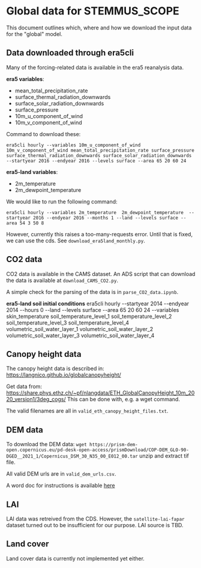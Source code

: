 # Global data for STEMMUS_SCOPE
This document outlines which, where and how we download the input data for the "global"
model.

## Data downloaded through era5cli
Many of the forcing-related data is available in the era5 reanalysis data.

**era5 variables**:
 - mean_total_precipitation_rate
 - surface_thermal_radiation_downwards
 - surface_solar_radiation_downwards
 - surface_pressure
 - 10m_u_component_of_wind
 - 10m_v_component_of_wind

Command to download these:
```
era5cli hourly --variables 10m_u_component_of_wind 10m_v_component_of_wind mean_total_precipitation_rate surface_pressure surface_thermal_radiation_downwards surface_solar_radiation_downwards --startyear 2016 --endyear 2016 --levels surface --area 65 20 60 24
```

**era5-land variables**:
 - 2m_temperature
 - 2m_dewpoint_temperature

We would like to run the following command:
```
era5cli hourly --variables 2m_temperature  2m_dewpoint_temperature  --startyear 2016 --endyear 2016 --months 1 --land --levels surface --area 54 3 50 8
```
However, currently this raises a too-many-requests error. Until that is fixed, we can use
the cds. See `download_era5land_monthly.py`.

## CO2 data
CO2 data is available in the CAMS dataset. An ADS script that can download the data is
 available at `download_CAMS_CO2.py`.

A simple check for the parsing of the data is in `parse_CO2_data.ipynb`.

**era5-land soil initial conditions**
era5cli hourly --startyear 2014 --endyear 2014 --hours 0 --land --levels surface --area 65 20 60 24 --variables skin_temperature soil_temperature_level_1 soil_temperature_level_2 soil_temperature_level_3 soil_temperature_level_4 volumetric_soil_water_layer_1 volumetric_soil_water_layer_2 volumetric_soil_water_layer_3 volumetric_soil_water_layer_4

## Canopy height data
The canopy height data is described in: https://langnico.github.io/globalcanopyheight/

Get data from:
https://share.phys.ethz.ch/~pf/nlangdata/ETH_GlobalCanopyHeight_10m_2020_version1/3deg_cogs/
This can be done with, e.g. a wget command.

The valid filenames are all in `valid_eth_canopy_height_files.txt`.

## DEM data
To download the DEM data:
`wget https://prism-dem-open.copernicus.eu/pd-desk-open-access/prismDownload/COP-DEM_GLO-90-DGED__2021_1/Copernicus_DSM_30_N35_00_E012_00.tar`
unzip and extract tif file.

All valid DEM urls are in `valid_dem_urls.csv`.

A word doc for instructions is available [here](https://spacedata.copernicus.eu/documents/20123/121286/Copernicus+DEM+Open+HTTPS+Access.pdf/36c9adad-8488-f463-af43-573e68b7f481?t=1669283200177)


## LAI

LAI data was retreived from the CDS. However, the `satellite-lai-fapar` dataset turned out
to be insufficient for our purpose.
LAI source is TBD.

## Land cover

Land cover data is currently not implemented yet either.
